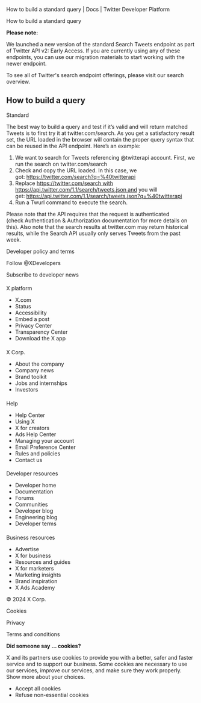 
How to build a standard query | Docs | Twitter Developer Platform 

How to build a standard query

**Please note:**  

We launched a new version of the standard Search Tweets endpoint as part of Twitter API v2: Early Access. If you are currently using any of these endpoints, you can use our migration materials to start working with the newer endpoint.

To see all of Twitter's search endpoint offerings, please visit our search overview.

How to build a query
--------------------

Standard

The best way to build a query and test if it’s valid and will return matched Tweets is to first try it at twitter.com/search. As you get a satisfactory result set, the URL loaded in the browser will contain the proper query syntax that can be reused in the API endpoint. Here’s an example:

1. We want to search for Tweets referencing @twitterapi account. First, we run the search on twitter.com/search
2. Check and copy the URL loaded. In this case, we got: https://twitter.com/search?q=%40twitterapi
3. Replace https://twitter.com/search with https://api.twitter.com/1.1/search/tweets.json and you will get: https://api.twitter.com/1.1/search/tweets.json?q=%40twitterapi
4. Run a Twurl command to execute the search.

Please note that the API requires that the request is authenticated (check Authentication & Authorization documentation for more details on this). Also note that the search results at twitter.com may return historical results, while the Search API usually only serves Tweets from the past week.

Developer policy and terms

Follow @XDevelopers

Subscribe to developer news

#### 
 X platform

* X.com
* Status
* Accessibility
* Embed a post
* Privacy Center
* Transparency Center
* Download the X app

#### 
 X Corp.

* About the company
* Company news
* Brand toolkit
* Jobs and internships
* Investors

#### 
 Help

* Help Center
* Using X
* X for creators
* Ads Help Center
* Managing your account
* Email Preference Center
* Rules and policies
* Contact us

#### 
 Developer resources

* Developer home
* Documentation
* Forums
* Communities
* Developer blog
* Engineering blog
* Developer terms

#### 
 Business resources

* Advertise
* X for business
* Resources and guides
* X for marketers
* Marketing insights
* Brand inspiration
* X Ads Academy

 © 2024 X Corp.

Cookies

Privacy

Terms and conditions

**Did someone say … cookies?**  

 X and its partners use cookies to provide you with a better, safer and
 faster service and to support our business. Some cookies are necessary to use
 our services, improve our services, and make sure they work properly.
 Show more about your choices.

* Accept all cookies
* Refuse non-essential cookies
